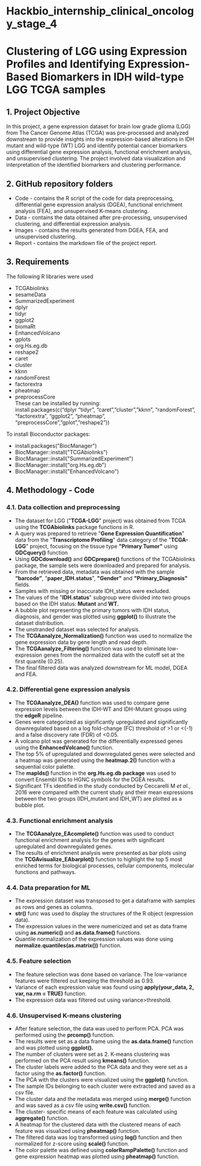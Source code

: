 # Hackbio_internship_clinical_oncology_stage_4
# **Clustering of LGG using Expression Profiles and Identifying Expression-Based Biomarkers in IDH wild-type LGG TCGA samples**

## 1. **Project Objective**

In this project, a gene expression dataset for brain low grade glioma (LGG) from The Cancer Genome Atlas (TCGA) was pre-processed and analyzed downstream to provide insights into the expression-based alterations in IDH mutant and wild-type (WT) LGG and identify potential cancer biomarkers using differential gene expression analysis, functional enrichment analysis, and unsupervised clustering. The project involved data visualization and interpretation of the identified biomarkers and clustering performance.

## 2. **GitHub repository folders**

* Code \- contains the R script of the code for data preprocessing, differential gene expression analysis (DGEA), functional enrichment analysis (FEA), and unsupervised K-means clustering.  
* Data \- contains the data obtained after pre-processing, unsupervised clustering, and differential expression analysis.  
* Images \- contains the results generated from DGEA, FEA, and unsupervised clustering.  
* Report \- contains the markdown file of the project report.

## 3. **Requirements**

   The following R libraries were used

* TCGAbiolinks  
* sesameData  
* SummarizedExperiment  
* dplyr  
* tidyr  
* ggplot2  
* biomaRt  
* EnhancedVolcano  
* gplots  
* org.Hs.eg.db  
* reshape2  
* caret  
* cluster  
* kknn  
* randomForest  
* factorextra  
* pheatmap  
* preprocessCore  
These can be installed by running:  
install.packages(c(“dplyr “tidyr”, “caret”,”cluster”,”kknn”, “randomForest”, “factorextra”, “ggplot2”, “pheatmap”, “preprocessCore”,”gplot”,”reshape2”))

To install Bioconductor packages:
* install.packages("BiocManager")  
* BiocManager::install("TCGAbiolinks")   
* BiocManager::install("SummarizedExperiment")  
* BiocManager::install("org.Hs.eg.db")  
* BiocManager::install("EnhancedVolcano")

## 4. **Methodology \- Code**
### **4.1.  Data collection and preprocessing** 
* The dataset for LGG ("**TCGA-LGG**" project) was obtained from TCGA using the **TCGAbiolinks** package functions in R.   
* A query was prepared to retrieve "**Gene Expression Quantification**" data from the "**Transcriptome Profiling**" data category of the "**TCGA-LGG**" project, focusing on the tissue type **"Primary Tumor"** using **GDCquery()** function  
* Using **GDCdownload()** and **GDCprepare()** functions of the TCGAbiolinks package, the sample sets were downloaded and prepared for analysis.  
* From the retrieved data, metadata was obtained with the sample **“barcode”**,  "**paper\_IDH.status**", **"Gender"** and **"Primary\_Diagnosis"** fields.  
* Samples with missing or inaccurate IDH\_status  were excluded.  
* The values of the "**IDH.status**" subgroup were divided into two groups based on the IDH status: **Mutant** and **WT.** 
* A bubble plot representing the primary tumors with IDH status, diagnosis, and gender was plotted using **ggplot()** to illustrate the dataset distribution.  
* The unstranded dataset was selected for analysis.  
* The **TCGAanalyze\_Normalization()** function was used to normalize the gene expression data by gene length and read depth.  
* The **TCGAanalyze\_Filtering()** function was used to eliminate low-expression genes from the normalized data with the cutoff set at the first quantile (0.25).  
* The final filtered data was analyzed downstream for ML model, DGEA and FEA.
  
### **4.2.  Differential gene expression analysis** 
    
* The **TCGAanalyze\_DEA()** function was used to compare gene expression levels between the IDH-WT and IDH-Mutant groups using the **edgeR** pipeline.   
* Genes were categorized as significantly upregulated and significantly downregulated based on a log fold-change (FC) threshold of \>1 or \<(-1) and a false discovery rate (FDR) of \<0.05.  
* A volcano plot was generated for the differentially expressed genes using the **EnhancedVolcano()** function.   
* The top 5% of upregulated and downregulated genes were selected and a heatmap was generated using the **heatmap.2()** function with a sequential color palette.  
* The **mapIds()** function in the **org.Hs.eg.db package** was used to convert Ensembl IDs to HGNC symbols for the DGEA results.  
* Significant TFs identified in the study conducted by Ceccarelli M *et al*., 2016 were compared with the current study and their mean expressions between the two groups (IDH\_mutant and IDH\_WT) are plotted as a bubble plot.  

### **4.3.  Functional enrichment analysis**

* The **TCGAanalyze\_EAcomplete()** function was used to conduct functional enrichment analysis for the genes with significant upregulated and downregulated genes.  
* The results of enrichment analysis were presented as bar plots using the **TCGAvisualize\_EAbarplot()** function to highlight the top 5 most enriched terms for biological processes, cellular components, molecular functions and pathways.  

### **4.4.  Data preparation for ML**
    
* The expression dataset was transposed to get a dataframe with samples as rows and genes as columns.   
* **str()** func was used to display the structures of the R object (expression data).  
* The expression values in the were numericized and set as data frame using **as.numeric()** and **as.data.frame()** functions.  
* Quantile normalization of the expression values was done using **normalize.quantiles(as.matrix())** function.

### **4.5.  Feature selection**

* The feature selection was done based on variance. The low-variance features were filtered out keeping the threshold as 0.93.  
* Variance of each expression value was found using **apply(your\_data, 2, var, na.rm \= TRUE)** function.  
* The expression data was filtered out using variance\>threshold.
  
### **4.6.  Unsupervised K-means clustering**

* After feature selection, the data was used to perform PCA. PCA was performed using the **prcomp()** function.  
* The results were set as a data frame using the **as.data.frame()** function and was plotted using **ggplot().**  
* The number of clusters were set as 2\. K-means clustering was performed on the PCA result using **kmeans()** function.  
* The cluster labels were added to the PCA data and they were set as a factor using the **as.factor()** function.  
* The PCA with the clusters were visualized using the **ggplot()** function.  
* The sample IDs belonging to each cluster were extracted and saved as a csv file.  
* The cluster data and the metadata was merged using **merge()** function and was saved as a csv file using **write.csv()** function.   
* The cluster- specific means of each feature was calculated using **aggregate()** function.  
* A heatmap for the clustered data with the clustered means of each feature was visualized using **pheatmap()** function.  
* The filtered data was log transformed using **log()** function and then normalized for z-score using **scale()** function.  
* The color palette was defined using **colorRampPalette()** function and gene expression heatmap was plotted using **pheatmap()** function.  
    
